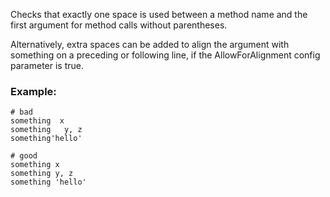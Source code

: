 Checks that exactly one space is used between a method name and the
first argument for method calls without parentheses.

Alternatively, extra spaces can be added to align the argument with
something on a preceding or following line, if the AllowForAlignment
config parameter is true.

### Example:
    # bad
    something  x
    something   y, z
    something'hello'

    # good
    something x
    something y, z
    something 'hello'
